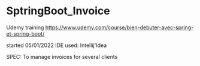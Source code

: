 # SptringBoot_Invoice
Udemy training
https://www.udemy.com/course/bien-debuter-avec-spring-et-spring-boot/

started 05/01/2022
IDE used: Intellij'Idea

SPEC:
To manage invoices for several clients
